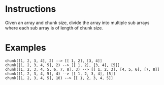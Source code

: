 # Instructions
Given an array and chunk size, divide the array into multiple sub arrays where each sub array is of length of chunk size.

# Examples
```
chunk([1, 2, 3, 4], 2) --> [[ 1, 2], [3, 4]]
chunk([1, 2, 3, 4, 5], 2) --> [[ 1, 2], [3, 4], [5]]
chunk([1, 2, 3, 4, 5, 6, 7, 8], 3) --> [[ 1, 2, 3], [4, 5, 6], [7, 8]]
chunk([1, 2, 3, 4, 5], 4) --> [[ 1, 2, 3, 4], [5]]
chunk([1, 2, 3, 4, 5], 10) --> [[ 1, 2, 3, 4, 5]]
```
